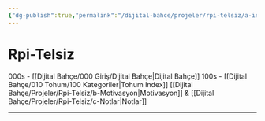 ```yaml
---
{"dg-publish":true,"permalink":"/dijital-bahce/projeler/rpi-telsiz/a-index/","title":"Rpi-telsiz Index","tags":["tohum","projeler","rpi"],"noteIcon":"","created":"2025-03-19T20:58:45.567+03:00","updated":"2025-03-22T15:31:56.219+03:00"}
---
```



# Rpi-Telsiz

000s - [[Dijital Bahçe/000 Giriş/Dijital Bahçe\|Dijital Bahçe]]
100s - [[Dijital Bahçe/010 Tohum/100 Kategoriler\|Tohum Index]]
[[Dijital Bahçe/Projeler/Rpi-Telsiz/b-Motivasyon\|Motivasyon]] & [[Dijital Bahçe/Projeler/Rpi-Telsiz/c-Notlar\|Notlar]]














---



